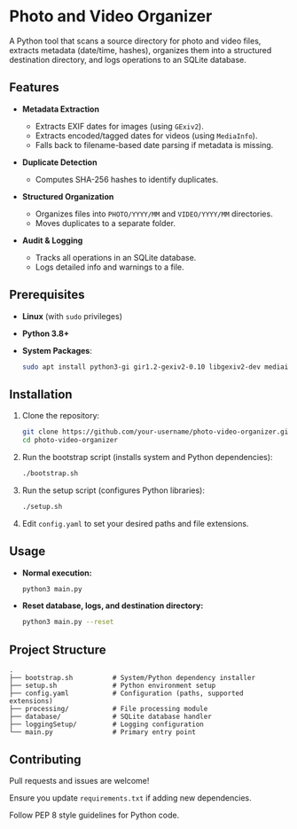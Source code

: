 # Photo and Video Organizer

A Python tool that scans a source directory for photo and video files, extracts metadata (date/time, hashes), organizes them into a structured destination directory, and logs operations to an SQLite database.

## Features

* **Metadata Extraction**

  * Extracts EXIF dates for images (using `GExiv2`).
  * Extracts encoded/tagged dates for videos (using `MediaInfo`).
  * Falls back to filename-based date parsing if metadata is missing.
* **Duplicate Detection**

  * Computes SHA-256 hashes to identify duplicates.
* **Structured Organization**

  * Organizes files into `PHOTO/YYYY/MM` and `VIDEO/YYYY/MM` directories.
  * Moves duplicates to a separate folder.
* **Audit & Logging**

  * Tracks all operations in an SQLite database.
  * Logs detailed info and warnings to a file.

## Prerequisites

* **Linux** (with `sudo` privileges)
* **Python 3.8+**
* **System Packages**:

  ```bash
  sudo apt install python3-gi gir1.2-gexiv2-0.10 libgexiv2-dev mediainfo
  ```

## Installation

1. Clone the repository:

   ```bash
   git clone https://github.com/your-username/photo-video-organizer.git
   cd photo-video-organizer
   ```

2. Run the bootstrap script (installs system and Python dependencies):

   ```bash
   ./bootstrap.sh
   ```

3. Run the setup script (configures Python libraries):

   ```bash
   ./setup.sh
   ```

4. Edit `config.yaml` to set your desired paths and file extensions.

## Usage

* **Normal execution:**

  ```bash
  python3 main.py
  ```

* **Reset database, logs, and destination directory:**

  ```bash
  python3 main.py --reset
  ```

## Project Structure

```plaintext
.
├── bootstrap.sh          # System/Python dependency installer
├── setup.sh              # Python environment setup
├── config.yaml           # Configuration (paths, supported extensions)
├── processing/           # File processing module
├── database/             # SQLite database handler
├── loggingSetup/         # Logging configuration
└── main.py               # Primary entry point
```

## Contributing

Pull requests and issues are welcome!

Ensure you update `requirements.txt` if adding new dependencies.

Follow PEP 8 style guidelines for Python code.
